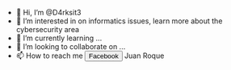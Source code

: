 - 👋 Hi, I’m @D4rksit3
- 👀 I’m interested in on informatics issues, learn more about the cybersecurity area
- 🌱 I’m currently learning ...
- 💞️ I’m looking to collaborate on ...
- 📫 How to reach me <button href="facebook.com/juanr0que">Facebook</button> Juan Roque

<!---
D4rksit3/D4rksit3 is a ✨ special ✨ repository because its `README.md` (this file) appears on your GitHub profile.
You can click the Preview link to take a look at your changes.
--->
